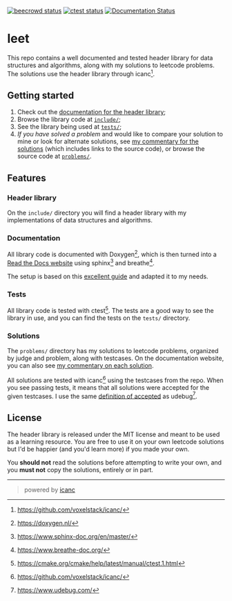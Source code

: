 [![beecrowd status](https://github.com/voxelstack/leet/actions/workflows/beecrowd.yaml/badge.svg)](https://judge.beecrowd.com/en/profile/578583)
[![ctest status](https://github.com/voxelstack/leet/actions/workflows/ctest.yaml/badge.svg)](#)
[![Documentation Status](https://readthedocs.org/projects/leet/badge/?version=latest)](https://leet.readthedocs.io/en/latest/?badge=latest)

# leet
This repo contains a well documented and tested header library for data structures and algorithms, along with my solutions to leetcode problems. The solutions use the header library through icanc[^5].

## Getting started
1. Check out the [documentation for the header library](https://leet.readthedocs.io/en/latest/lib/index.html);
2. Browse the library code at [`include/`](https://github.com/voxelstack/leet/tree/main/include);
3. See the library being used at [`tests/`](https://github.com/voxelstack/leet/tree/main/tests);
4. *If you have solved a problem* and would like to compare your solution to mine or look for alternate solutions, see [my commentary for the solutions](https://leet.readthedocs.io/en/latest/problems/index.html#) (which includes links to the source code), or browse the source code at [`problems/`](https://github.com/voxelstack/leet/tree/main/problems/).

## Features
### Header library
On the `include/` directory you will find a header library with my implementations of data structures and algorithms.

### Documentation
All library code is documented with Doxygen[^1], which is then turned into a [Read the Docs website](https://leet.readthedocs.io/en/latest/?badge=latest) using sphinx[^2] and breathe[^3].

The setup is based on this [excellent guide](https://devblogs.microsoft.com/cppblog/clear-functional-c-documentation-with-sphinx-breathe-doxygen-cmake/) and adapted it to my needs.

### Tests
All library code is tested with ctest[^4]. The tests are a good way to see the library in use, and you can find the tests on the `tests/` directory.

### Solutions
The `problems/` directory has my solutions to leetcode problems, organized by judge and problem, along with testcases. On the documentation website, you can also see [my commentary on each solution](https://leet.readthedocs.io/en/latest/problems/index.html).

All solutions are tested with icanc[^5] using the testcases from the repo. When you see passing tests, it means that all solutions were accepted for the given testcases. I use the same [definition of accepted](https://www.udebug.com/faq#accepted-section) as udebug[^6].

## License
The header library is released under the MIT license and meant to be used as a learning resource. You are free to use it on your own leetcode solutions but I'd be happier (and you'd learn more) if you made your own.

You **should not** read the solutions before attempting to write your own, and you **must not** copy the solutions, entirely or in part.

---
> powered by [icanc](https://github.com/voxelstack/icanc)

[^1]: https://doxygen.nl/
[^2]: https://www.sphinx-doc.org/en/master/
[^3]: https://www.breathe-doc.org/
[^4]: https://cmake.org/cmake/help/latest/manual/ctest.1.html
[^5]: https://github.com/voxelstack/icanc/
[^6]: https://www.udebug.com/
